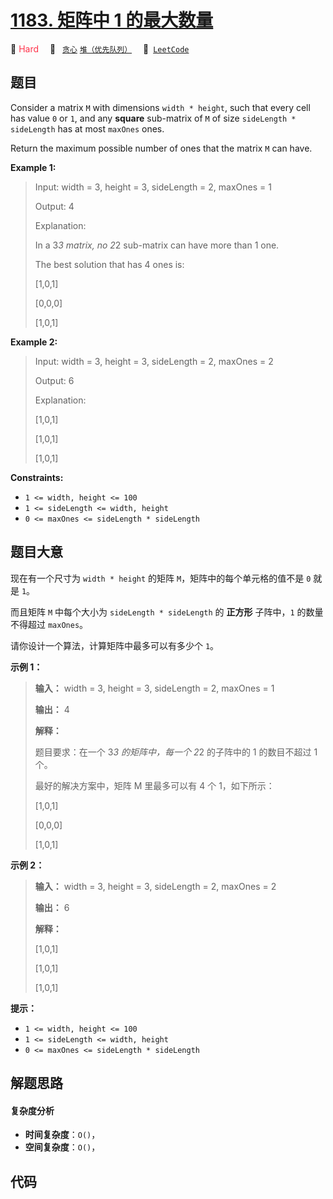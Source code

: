 # [1183. 矩阵中 1 的最大数量](https://leetcode.com/problems/maximum-number-of-ones)

🔴 <font color=#ff334b>Hard</font>&emsp; 🔖&ensp; [`贪心`](/tag/greedy.md) [`堆（优先队列）`](/tag/heap-priority-queue.md)&emsp; 🔗&ensp;[`LeetCode`](https://leetcode.com/problems/maximum-number-of-ones)

## 题目

Consider a matrix `M` with dimensions `width * height`, such that every cell
has value `0` or `1`, and any **square**  sub-matrix of `M` of size
`sideLength * sideLength` has at most `maxOnes` ones.

Return the maximum possible number of ones that the matrix `M` can have.



**Example 1:**

> Input: width = 3, height = 3, sideLength = 2, maxOnes = 1
> 
> Output: 4
> 
> Explanation:
> 
> In a 3*3 matrix, no 2*2 sub-matrix can have more than 1 one.
> 
> The best solution that has 4 ones is:
> 
> [1,0,1]
> 
> [0,0,0]
> 
> [1,0,1]

**Example 2:**

> Input: width = 3, height = 3, sideLength = 2, maxOnes = 2
> 
> Output: 6
> 
> Explanation:
> 
> [1,0,1]
> 
> [1,0,1]
> 
> [1,0,1]

**Constraints:**

  * `1 <= width, height <= 100`
  * `1 <= sideLength <= width, height`
  * `0 <= maxOnes <= sideLength * sideLength`


## 题目大意

现在有一个尺寸为 `width * height` 的矩阵 `M`，矩阵中的每个单元格的值不是 `0` 就是 `1`。

而且矩阵 `M` 中每个大小为 `sideLength * sideLength` 的 **正方形** 子阵中，`1` 的数量不得超过 `maxOnes`。

请你设计一个算法，计算矩阵中最多可以有多少个 `1`。



**示例 1：**

> 
> 
> 
> 
> 
> **输入：** width = 3, height = 3, sideLength = 2, maxOnes = 1
> 
> **输出：** 4
> 
> **解释：**
> 
> 题目要求：在一个 3*3 的矩阵中，每一个 2*2 的子阵中的 1 的数目不超过 1 个。
> 
> 最好的解决方案中，矩阵 M 里最多可以有 4 个 1，如下所示：
> 
> [1,0,1]
> 
> [0,0,0]
> 
> [1,0,1]
> 
> 

**示例 2：**

> 
> 
> 
> 
> 
> **输入：** width = 3, height = 3, sideLength = 2, maxOnes = 2
> 
> **输出：** 6
> 
> **解释：**
> 
> [1,0,1]
> 
> [1,0,1]
> 
> [1,0,1]
> 
> 



**提示：**

  * `1 <= width, height <= 100`
  * `1 <= sideLength <= width, height`
  * `0 <= maxOnes <= sideLength * sideLength`


## 解题思路

#### 复杂度分析

- **时间复杂度**：`O()`，
- **空间复杂度**：`O()`，

## 代码

```javascript

```